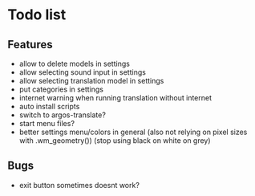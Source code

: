# Todo list
## Features
  - allow to delete models in settings
  - allow selecting sound input in settings
  - allow selecting translation model in settings
  - put categories in settings
  - internet warning when running translation without internet
  - auto install scripts
  - switch to argos-translate?
  - start menu files?
  - better settings menu/colors in general (also not relying on pixel sizes with .wm_geometry()) (stop using black on white on grey)

## Bugs
  - exit button sometimes doesnt work?